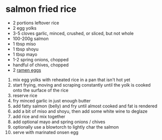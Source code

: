 # salmon fried rice

* 2 portions leftover rice
* 2 egg yolks
* 3-5 cloves garlic, minced, crushed, or sliced, but not whole
* 100-200g salmon
* 1 tbsp miso
* 1 tbsp shoyu
* 1 tbsp mayo
* 1-2 spring onions, chopped
* handful of chives, chopped
* 2 [ramen eggs](../recipes/ramen-eggs.md)

1. mix egg yolks with reheated rice in a pan that isn't hot yet
2. start frying, moving and scraping constantly until the yolk is cooked onto the surface of the rice
3. reserve rice
4. fry minced garlic in just enough butter
5. add fatty salmon (belly) and fry until almost cooked and fat is rendered
6. add a bit of miso and shoyu, then add some white wine to deglaze
7. add rice and mix together
8. add optional mayo and spring onions / chives
9. optionally use a blowtorch to lightly char the salmon
10. serve with marinated onsen egg
